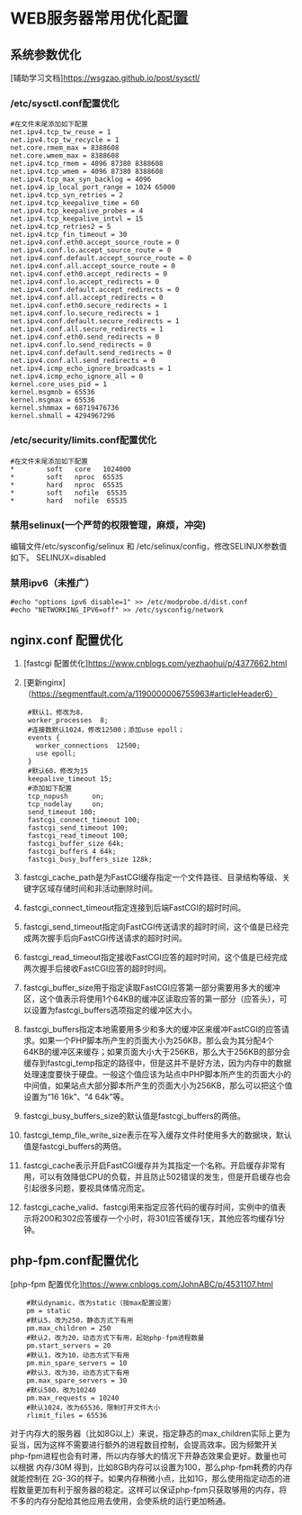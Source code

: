 # WEB服务器常用优化配置

## 系统参数优化
[辅助学习文档]https://wsgzao.github.io/post/sysctl/

### /etc/sysctl.conf配置优化

    #在文件末尾添加如下配置  
    net.ipv4.tcp_tw_reuse = 1
    net.ipv4.tcp_tw_recycle = 1
    net.core.rmem_max = 8388608
    net.core.wmem_max = 8388608
    net.ipv4.tcp_rmem = 4096 87380 8388608
    net.ipv4.tcp_wmem = 4096 87380 8388608
    net.ipv4.tcp_max_syn_backlog = 4096
    net.ipv4.ip_local_port_range = 1024 65000
    net.ipv4.tcp_syn_retries = 2
    net.ipv4.tcp_keepalive_time = 60
    net.ipv4.tcp_keepalive_probes = 4
    net.ipv4.tcp_keepalive_intvl = 15
    net.ipv4.tcp_retries2 = 5
    net.ipv4.tcp_fin_timeout = 30
    net.ipv4.conf.eth0.accept_source_route = 0
    net.ipv4.conf.lo.accept_source_route = 0
    net.ipv4.conf.default.accept_source_route = 0
    net.ipv4.conf.all.accept_source_route = 0
    net.ipv4.conf.eth0.accept_redirects = 0
    net.ipv4.conf.lo.accept_redirects = 0
    net.ipv4.conf.default.accept_redirects = 0
    net.ipv4.conf.all.accept_redirects = 0
    net.ipv4.conf.eth0.secure_redirects = 1
    net.ipv4.conf.lo.secure_redirects = 1
    net.ipv4.conf.default.secure_redirects = 1
    net.ipv4.conf.all.secure_redirects = 1
    net.ipv4.conf.eth0.send_redirects = 0
    net.ipv4.conf.lo.send_redirects = 0
    net.ipv4.conf.default.send_redirects = 0
    net.ipv4.conf.all.send_redirects = 0
    net.ipv4.icmp_echo_ignore_broadcasts = 1
    net.ipv4.icmp_echo_ignore_all = 0
    kernel.core_uses_pid = 1
    kernel.msgmnb = 65536
    kernel.msgmax = 65536
    kernel.shmmax = 68719476736
    kernel.shmall = 4294967296

### /etc/security/limits.conf配置优化

    #在文件末尾添加如下配置
    *        soft   core   1024000
    *        soft   nproc  65535
    *        hard   nproc  65535
    *        soft   nofile  65535
    *        hard   nofile  65535

### 禁用selinux(一个严苛的权限管理，麻烦，冲突)
 编辑文件/etc/sysconfig/selinux 和 /etc/selinux/config，修改SELINUX参数值如下。
SELINUX=disabled

### 禁用ipv6（未推广）
    #echo "options ipv6 disable=1" >> /etc/modprobe.d/dist.conf
    #echo "NETWORKING_IPV6=off" >> /etc/sysconfig/network

## nginx.conf 配置优化
1. [fastcgi 配置优化]https://www.cnblogs.com/yezhaohui/p/4377662.html
1. [更新nginx]（https://segmentfault.com/a/1190000006755963#articleHeader6）

        #默认1，修改为8，
        worker_processes  8;
        #连接数默认1024，修改12500；添加use epoll； 
        events {
          worker_connections  12500;
          use epoll;
        }
        #默认60，修改为15
        keepalive_timeout 15;
        #添加如下配置
        tcp_nopush      on;
        tcp_nodelay     on;
        send_timeout 100;
        fastcgi_connect_timeout 100;
        fastcgi_send_timeout 100;
        fastcgi_read_timeout 100;
        fastcgi_buffer_size 64k;
        fastcgi_buffers 4 64k;
        fastcgi_busy_buffers_size 128k;

1. fastcgi_cache_path是为FastCGI缓存指定一个文件路径、目录结构等级、关键字区域存储时间和非活动删除时间。
1. fastcgi_connect_timeout指定连接到后端FastCGI的超时时间。
1. fastcgi_send_timeout指定向FastCGI传送请求的超时时间，这个值是已经完成两次握手后向FastCGI传送请求的超时时间。
1. fastcgi_read_timeout指定接收FastCGI应答的超时时间，这个值是已经完成两次握手后接收FastCGI应答的超时时间。
1. fastcgi_buffer_size用于指定读取FastCGI应答第一部分需要用多大的缓冲区，这个值表示将使用1个64KB的缓冲区读取应答的第一部分（应答头），可以设置为fastcgi_buffers选项指定的缓冲区大小。
1. fastcgi_buffers指定本地需要用多少和多大的缓冲区来缓冲FastCGI的应答请求。如果一个PHP脚本所产生的页面大小为256KB，那么会为其分配4个64KB的缓冲区来缓存；如果页面大小大于256KB，那么大于256KB的部分会缓存到fastcgi_temp指定的路径中，但是这并不是好方法，因为内存中的数据处理速度要快于硬盘。一般这个值应该为站点中PHP脚本所产生的页面大小的中间值，如果站点大部分脚本所产生的页面大小为256KB，那么可以把这个值设置为“16 16k”、“4 64k”等。
1. fastcgi_busy_buffers_size的默认值是fastcgi_buffers的两倍。
1. fastcgi_temp_file_write_size表示在写入缓存文件时使用多大的数据块，默认值是fastcgi_buffers的两倍。
1. fastcgi_cache表示开启FastCGI缓存并为其指定一个名称。开启缓存非常有用，可以有效降低CPU的负载，并且防止502错误的发生，但是开启缓存也会引起很多问题，要视具体情况而定。
1. fastcgi_cache_valid、fastcgi用来指定应答代码的缓存时间，实例中的值表示将200和302应答缓存一个小时，将301应答缓存1天，其他应答均缓存1分钟。

## php-fpm.conf配置优化
[php-fpm 配置优化]https://www.cnblogs.com/JohnABC/p/4531107.html

        #默认dynamic，改为static（按max配置设置）
        pm = static
        #默认5，改为250，静态方式下有用
        pm.max_children = 250
        #默认2，改为20，动态方式下有用，起始php-fpm进程数量
        pm.start_servers = 20
        #默认1，改为10，动态方式下有用
        pm.min_spare_servers = 10
        #默认3，改为30，动态方式下有用
        pm.max_spare_servers = 30
        #默认500，改为10240
        pm.max_requests = 10240
        #默认1024，改为65536，限制打开文件大小
        rlimit_files = 65536
      
对于内存大的服务器（比如8G以上）来说，指定静态的max_children实际上更为妥当，因为这样不需要进行额外的进程数目控制，会提高效率。因为频繁开关php-fpm进程也会有时滞，所以内存够大的情况下开静态效果会更好。数量也可以根据 内存/30M 得到，比如8GB内存可以设置为100，那么php-fpm耗费的内存就能控制在 2G-3G的样子。如果内存稍微小点，比如1G，那么使用指定动态的进程数量更加有利于服务器的稳定。这样可以保证php-fpm只获取够用的内存，将不多的内存分配给其他应用去使用，会使系统的运行更加畅通。

